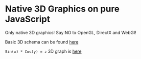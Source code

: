 Native 3D Graphics on pure JavaScript
==================

Only native 3D graphics! Say NO to OpenGL, DirectX and WebGl!

Basic 3D schema can be found [here][1]

`Sin(x) * Cos(y) = z` 3D graph is [here][2]


  [1]: https://rawgit.com/dyatchenko/Native_3D_Graphics/master/Javascript_3D_Graphics/index.html
  [2]: https://rawgit.com/dyatchenko/Native_3D_Graphics/master/Javascript_3D_Graphics/graph_sin_cos.html
